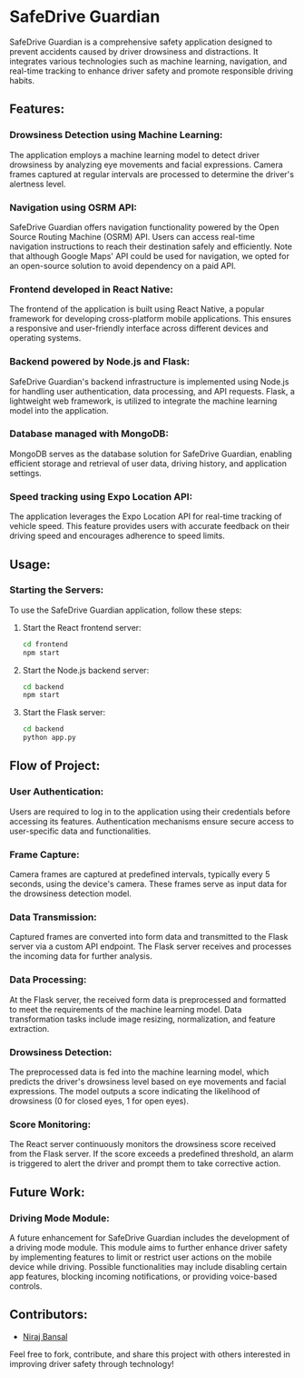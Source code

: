 # SafeDrive Guardian

SafeDrive Guardian is a comprehensive safety application designed to prevent accidents caused by driver drowsiness and distractions. It integrates various technologies such as machine learning, navigation, and real-time tracking to enhance driver safety and promote responsible driving habits.

## Features:

### Drowsiness Detection using Machine Learning:
The application employs a machine learning model to detect driver drowsiness by analyzing eye movements and facial expressions. Camera frames captured at regular intervals are processed to determine the driver's alertness level.

### Navigation using OSRM API:
SafeDrive Guardian offers navigation functionality powered by the Open Source Routing Machine (OSRM) API. Users can access real-time navigation instructions to reach their destination safely and efficiently. Note that although Google Maps' API could be used for navigation, we opted for an open-source solution to avoid dependency on a paid API.

### Frontend developed in React Native:
The frontend of the application is built using React Native, a popular framework for developing cross-platform mobile applications. This ensures a responsive and user-friendly interface across different devices and operating systems.

### Backend powered by Node.js and Flask:
SafeDrive Guardian's backend infrastructure is implemented using Node.js for handling user authentication, data processing, and API requests. Flask, a lightweight web framework, is utilized to integrate the machine learning model into the application.

### Database managed with MongoDB:
MongoDB serves as the database solution for SafeDrive Guardian, enabling efficient storage and retrieval of user data, driving history, and application settings.

### Speed tracking using Expo Location API:
The application leverages the Expo Location API for real-time tracking of vehicle speed. This feature provides users with accurate feedback on their driving speed and encourages adherence to speed limits.

## Usage:

### Starting the Servers:
To use the SafeDrive Guardian application, follow these steps:

1. Start the React frontend server:
    ```bash
    cd frontend
    npm start
    ```

2. Start the Node.js backend server:
    ```bash
    cd backend
    npm start
    ```

3. Start the Flask server:
    ```bash
    cd backend
    python app.py
    ```

## Flow of Project:

### User Authentication:
Users are required to log in to the application using their credentials before accessing its features. Authentication mechanisms ensure secure access to user-specific data and functionalities.

### Frame Capture:
Camera frames are captured at predefined intervals, typically every 5 seconds, using the device's camera. These frames serve as input data for the drowsiness detection model.

### Data Transmission:
Captured frames are converted into form data and transmitted to the Flask server via a custom API endpoint. The Flask server receives and processes the incoming data for further analysis.

### Data Processing:
At the Flask server, the received form data is preprocessed and formatted to meet the requirements of the machine learning model. Data transformation tasks include image resizing, normalization, and feature extraction.

### Drowsiness Detection:
The preprocessed data is fed into the machine learning model, which predicts the driver's drowsiness level based on eye movements and facial expressions. The model outputs a score indicating the likelihood of drowsiness (0 for closed eyes, 1 for open eyes).

### Score Monitoring:
The React server continuously monitors the drowsiness score received from the Flask server. If the score exceeds a predefined threshold, an alarm is triggered to alert the driver and prompt them to take corrective action.

## Future Work:

### Driving Mode Module:
A future enhancement for SafeDrive Guardian includes the development of a driving mode module. This module aims to further enhance driver safety by implementing features to limit or restrict user actions on the mobile device while driving. Possible functionalities may include disabling certain app features, blocking incoming notifications, or providing voice-based controls.

## Contributors:

- [Niraj Bansal](https://github.com/NirajB1602)

Feel free to fork, contribute, and share this project with others interested in improving driver safety through technology!
